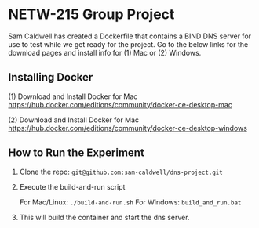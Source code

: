 NETW-215 Group Project 
======================

Sam Caldwell has created a Dockerfile that contains a BIND DNS server for use to test while we get ready for the project. Go to the below links for the download pages and install info for (1) Mac or (2) Windows.

Installing Docker
-----------------
(1) Download and Install Docker for Mac
https://hub.docker.com/editions/community/docker-ce-desktop-mac

(2) Download and Install Docker for Mac
https://hub.docker.com/editions/community/docker-ce-desktop-windows

How to Run the Experiment
-------------------------
1. Clone the repo: `git@github.com:sam-caldwell/dns-project.git`
2. Execute the build-and-run script

     For Mac/Linux: `./build-and-run.sh`
     For Windows: `build_and_run.bat`
3. This will build the container and start the dns
   server.
